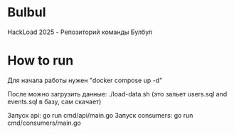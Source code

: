 # Bulbul
HackLoad 2025 - Репозиторий команды Булбул


# How to run
Для начала работы нужен "docker compose up -d"

После можно загрузить данные: ./load-data.sh (это зальет users.sql and events.sql в базу, сам скачает)

Запуск api: go run cmd/api/main.go
Запуск  consumers: go run cmd/consumers/main.go